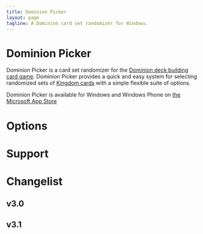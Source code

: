 ```yaml
---
title: Dominion Picker
layout: page
tagline: A Dominion card set randomizer for Windows.
---
```


# Dominion Picker

Dominion Picker is a card set randomizer for the [Dominion deck building card game](http://wiki.dominionstrategy.com/index.php/Dominion).  Dominion Picker provides a quick and easy system for selecting randomized sets of [Kingdom cards](http://wiki.dominionstrategy.com/index.php/Kingdom) with a simple flexible suite of options.

Dominion Picker is available for Windows and Windows Phone on [the Microsoft App Store](https://www.microsoft.com/en-us/store/p/dominion-picker/9wzdncrdm8j9)

# Options

# Support

# Changelist

## v3.0

## v3.1

